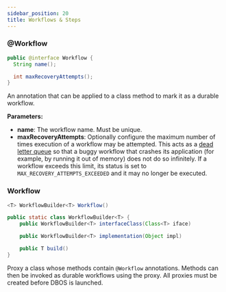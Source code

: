 ```yaml
---
sidebar_position: 20
title: Workflows & Steps
---
```


### @Workflow

```java
public @interface Workflow {
  String name();

  int maxRecoveryAttempts();
}
```

An annotation that can be applied to a class method to mark it as a durable workflow.

**Parameters:**
- **name**: The workflow name. Must be unique.
- **maxRecoveryAttempts**: Optionally configure the maximum number of times execution of a workflow may be attempted.
This acts as a [dead letter queue](https://en.wikipedia.org/wiki/Dead_letter_queue) so that a buggy workflow that crashes its application (for example, by running it out of memory) does not do so infinitely.
If a workflow exceeds this limit, its status is set to `MAX_RECOVERY_ATTEMPTS_EXCEEDED` and it may no longer be executed.

### Workflow

```java
<T> WorkflowBuilder<T> Workflow()
```

```java
public static class WorkflowBuilder<T> {
    public WorkflowBuilder<T> interfaceClass(Class<T> iface)

    public WorkflowBuilder<T> implementation(Object impl)

    public T build()
}
```

Proxy a class whose methods contain `@Workflow` annotations.
Methods can then be invoked as durable workflows using the proxy.
All proxies must be created before DBOS is launched.